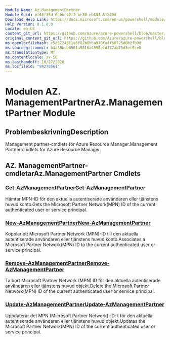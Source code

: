 ```yaml
---
Module Name: Az.ManagementPartner
Module Guid: bf60f35d-6c0b-42f2-be30-eb333a31279d
Download Help Link: https://docs.microsoft.com/en-us/powershell/module/az.managementpartner
Help Version: 0.1.0.0
Locale: en-US
content_git_url: https://github.com/Azure/azure-powershell/blob/master/src/ManagementPartner/ManagementPartner/help/Az.ManagementPartner.md
original_content_git_url: https://github.com/Azure/azure-powershell/blob/master/src/ManagementPartner/ManagementPartner/help/Az.ManagementPartner.md
ms.openlocfilehash: c5a57246f1a5f82b8bba970faff60725d8b2fb9d
ms.sourcegitcommit: b4a38bcb0501a9016a4998efd377aa75d3ef9ce8
ms.translationtype: MT
ms.contentlocale: sv-SE
ms.lasthandoff: 10/27/2020
ms.locfileid: "94270561"
---
```

# <span data-ttu-id="c08bb-101">Modulen AZ. ManagementPartner</span><span class="sxs-lookup"><span data-stu-id="c08bb-101">Az.ManagementPartner Module</span></span>
## <span data-ttu-id="c08bb-102">Problembeskrivning</span><span class="sxs-lookup"><span data-stu-id="c08bb-102">Description</span></span>
<span data-ttu-id="c08bb-103">Management partner-cmdlets för Azure Resource Manager.</span><span class="sxs-lookup"><span data-stu-id="c08bb-103">Management Partner cmdlets for Azure Resource Manager.</span></span>

## <span data-ttu-id="c08bb-104">AZ. ManagementPartner-cmdletar</span><span class="sxs-lookup"><span data-stu-id="c08bb-104">Az.ManagementPartner Cmdlets</span></span>
### [<span data-ttu-id="c08bb-105">Get-AzManagementPartner</span><span class="sxs-lookup"><span data-stu-id="c08bb-105">Get-AzManagementPartner</span></span>](Get-AzManagementPartner.md)
<span data-ttu-id="c08bb-106">Hämtar MPN-ID för den aktuella autentiserade användaren eller tjänstens huvud konto.</span><span class="sxs-lookup"><span data-stu-id="c08bb-106">Gets the Microsoft Partner Network(MPN) ID of the current authenticated user or service principal.</span></span> 

### [<span data-ttu-id="c08bb-107">New-AzManagementPartner</span><span class="sxs-lookup"><span data-stu-id="c08bb-107">New-AzManagementPartner</span></span>](New-AzManagementPartner.md)
<span data-ttu-id="c08bb-108">Kopplar ett Microsoft Partner Network (MPN)-ID till den aktuella autentiserade användaren eller tjänstens huvud konto.</span><span class="sxs-lookup"><span data-stu-id="c08bb-108">Associates a Microsoft Partner Network(MPN) ID to the current authenticated user or service principal.</span></span>

### [<span data-ttu-id="c08bb-109">Remove-AzManagementPartner</span><span class="sxs-lookup"><span data-stu-id="c08bb-109">Remove-AzManagementPartner</span></span>](Remove-AzManagementPartner.md)
<span data-ttu-id="c08bb-110">Ta bort Microsoft Partner Network (MPN) ID för den aktuella autentiserade användaren eller tjänstens huvud objekt.</span><span class="sxs-lookup"><span data-stu-id="c08bb-110">Delete the Microsoft Partner Network(MPN) ID of the current authenticated user or service principal.</span></span>

### [<span data-ttu-id="c08bb-111">Update-AzManagementPartner</span><span class="sxs-lookup"><span data-stu-id="c08bb-111">Update-AzManagementPartner</span></span>](Update-AzManagementPartner.md)
<span data-ttu-id="c08bb-112">Uppdaterar det MPN (Microsoft Partner Network)-ID: t för den aktuella autentiserade användaren eller tjänstens huvud objekt.</span><span class="sxs-lookup"><span data-stu-id="c08bb-112">Updates the Microsoft Partner Network(MPN) ID of the current authenticated user or service principal.</span></span>

